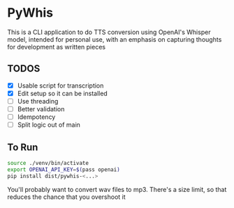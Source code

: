 # PyWhis

This is a CLI application to do TTS conversion using OpenAI's Whisper model,
intended for personal use, with an emphasis on capturing thoughts for
development as written pieces

## TODOS
- [x] Usable script for transcription
- [x] Edit setup so it can be installed
- [ ] Use threading
- [ ] Better validation
- [ ] Idempotency
- [ ] Split logic out of main

## To Run
```bash
source ./venv/bin/activate
export OPENAI_API_KEY=$(pass openai)
pip install dist/pywhis-<...>
```
You'll probably want to convert wav files to mp3. There's a size limit, so that
reduces the chance that you overshoot it
